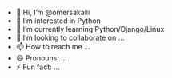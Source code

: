 - 👋 Hi, I’m @omersakalli
- 👀 I’m interested in Python
- 🌱 I’m currently learning Python/Django/Linux
- 💞️ I’m looking to collaborate on ...
- 📫 How to reach me ...
- 😄 Pronouns: ...
- ⚡ Fun fact: ...

<!---
omersakalli/omersakalli is a ✨ special ✨ repository because its `README.md` (this file) appears on your GitHub profile.
You can click the Preview link to take a look at your changes.
--->
